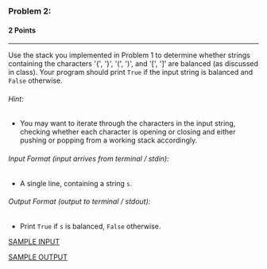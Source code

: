 ### Problem 2:
#### 2 Points

---
Use the stack you implemented in Problem 1 to determine whether strings containing the characters '{', '}', '(', ')', and '[', ']' are balanced (as discussed in class). Your program should print <code>True</code> if the input string is balanced and <code>False</code> otherwise. 


###### Hint:
-  You may want to iterate through the characters in the input string, checking whether each character is opening or closing and either pushing or popping from a working stack accordingly. 


###### Input Format (input arrives from terminal / stdin):

- A single line, containing a string <code>s</code>.

###### Output Format (output to terminal / stdout):

- Print <code>True</code> if <code>s</code> is balanced, <code>False</code> otherwise. 


[SAMPLE INPUT](input.txt)

[SAMPLE OUTPUT](output.txt)

